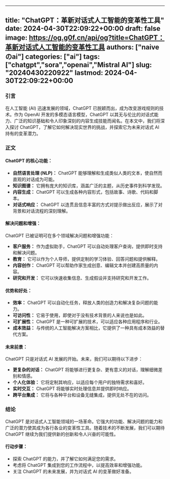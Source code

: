 
---
title: "ChatGPT：革新对话式人工智能的变革性工具"
date: 2024-04-30T22:09:22+00:00
draft: false
image: https://og.g0f.cn/api/og?title=ChatGPT：革新对话式人工智能的变革性工具
authors: ["naiveのai"]
categories: ["ai"]
tags: ["chatgpt","sora","openai","Mistral AI"]
slug: "20240430220922"
lastmod: 2024-04-30T22:09:22+00:00
---
### 引言

在人工智能 (AI) 迅速发展的领域，ChatGPT 已脱颖而出，成为改变游戏规则的技术。作为 OpenAI 开发的多模态语言模型，ChatGPT 以其无与伦比的对话式能力、广泛的知识基础和令人印象深刻的内容生成技能而闻名。在本文中，我们将深入探讨 ChatGPT，了解它如何解决现实世界的挑战，并探索它为未来对话式 AI 持有的变革潜力。

### 正文

#### ChatGPT 的核心功能：

* **自然语言处理 (NLP)：** ChatGPT 能够理解和生成类似人类的文本，使自然而直观的对话成为可能。
* **知识图谱：** 它拥有庞大的知识库，涵盖广泛的主题，从历史事件到科学发现。
* **内容生成：** ChatGPT 可以生成各种内容形式，包括故事、诗歌、代码和脚本。
* **对话式响应：** ChatGPT 以连贯且信息丰富的方式对提示做出反应，展示了对背景和对话流程的深刻理解。

#### 解决问题和增强：

ChatGPT 已被证明可在多个领域解决问题和增强功能：

* **客户服务：** 作为虚拟助手，ChatGPT 可以自动处理客户查询，提供即时支持和解决问题。
* **教育：** 它可以作为个人导师，提供定制的学习体验、回答问题和提供解释。
* **内容创作：** ChatGPT 可以帮助作家生成创意、编辑文本并创建高质量的内容。
* **研究和开发：** 它可以快速收集信息、生成假设并支持研究和开发工作。

#### 优势和好处：

* **效率：** ChatGPT 可以自动化任务，释放人类的创造力和解决复杂问题的能力。
* **可访问性：** 它易于使用，即使对于没有技术背景的人来说也是如此。
* **可扩展性：** ChatGPT 是一种可扩展的技术，可以适应各种应用程序和行业。
* **成本效益：** 与传统的人工智能解决方案相比，它提供了一种具有成本效益的替代方案。

#### 未来前景：

ChatGPT 只是对话式 AI 发展的开始。未来，我们可以期待以下进步：

* **更复杂的对话：** ChatGPT 将能够进行更复杂、更有意义的对话，理解细微差别和情感。
* **个人化体验：** 它将定制其响应，以适应每个用户的独特需求和喜好。
* **实时交互：** ChatGPT 将能够实时处理信息并提供即时响应。
* **跨平台集成：** 它将与各种平台和设备无缝集成，提供无处不在的访问。

### 结论

ChatGPT 是对话式人工智能领域的一场革命。它强大的功能、解决问题的能力和广泛的潜力使其成为各行各业的变革性工具。随着技术的不断发展，我们可以期待 ChatGPT 继续为我们提供新的创新和令人兴奋的可能性。

#### 行动步骤：

* 探索 ChatGPT 的能力，并了解它如何满足您的需求。
* 考虑将 ChatGPT 集成到您的工作流程中，以提高效率和增强功能。
* 关注 ChatGPT 的未来发展，并为对话式 AI 的变革做好准备。